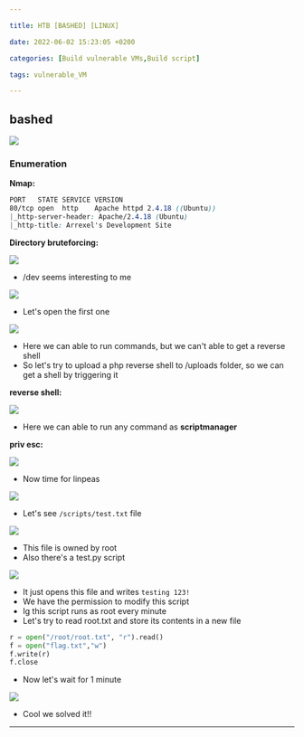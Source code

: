 ```yaml
---

title: HTB [BASHED] [LINUX]

date: 2022-06-02 15:23:05 +0200

categories: [Build vulnerable VMs,Build script]

tags: vulnerable_VM

---
```


## bashed 

![](https://i.imgur.com/fIMughL.png)

### Enumeration
**Nmap:**

```css
PORT   STATE SERVICE VERSION
80/tcp open  http    Apache httpd 2.4.18 ((Ubuntu))
|_http-server-header: Apache/2.4.18 (Ubuntu)
|_http-title: Arrexel's Development Site
```

**Directory bruteforcing:**

![](https://i.imgur.com/i6hVUm2.png)
- /dev seems interesting to me


![](https://i.imgur.com/8zALkwd.png)
- Let's open the first one


![](https://i.imgur.com/jR9waYG.png)
- Here we can able to run commands, but we can't able to get a reverse shell
- So let's try to upload a php reverse shell to /uploads folder, so we can get a shell by triggering it

**reverse shell:**

![](https://i.imgur.com/m6LVy8r.png)

- Here we can able to run any command as **scriptmanager**


**priv esc:**

![](https://i.imgur.com/ZfBNaG7.png)

- Now time for linpeas


![](https://i.imgur.com/smyz31j.png)
- Let's see  `/scripts/test.txt`  file


![](https://i.imgur.com/TYEl6TK.png)
- This file is owned by root
- Also there's a test.py script


![](https://i.imgur.com/T62rnnA.png)
- It just opens this file and writes `testing 123!`
- We have the permission to modify this script
- Ig this script runs as root every minute
- Let's try to read root.txt and store its contents in a new file 


```python
r = open("/root/root.txt", "r").read()
f = open("flag.txt","w")
f.write(r)
f.close
```

- Now let's wait for 1 minute

![](https://i.imgur.com/BBwMWjr.png)

- Cool we solved it!!
-----
